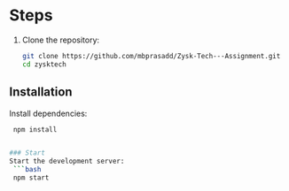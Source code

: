 
# Steps
1. Clone the repository:
   ```bash
   git clone https://github.com/mbprasadd/Zysk-Tech---Assignment.git
   cd zysktech


## Installation
Install dependencies:
   ```bash
    npm install


### Start
Start the development server:
    ```bash
    npm start
